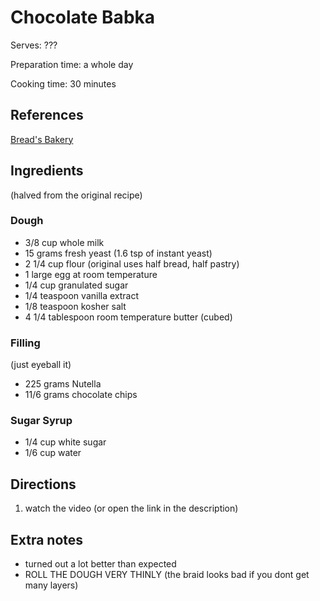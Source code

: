 # Chocolate Babka

Serves:
???

Preparation time:
a whole day

Cooking time:
30 minutes

## References

[Bread's Bakery](https://www.youtube.com/watch?v=HmqHq2Nn7Hs)

## Ingredients

(halved from the original recipe)

### Dough
- 3/8 cup whole milk
- 15 grams fresh yeast (1.6 tsp of instant yeast)
- 2 1/4 cup flour (original uses half bread, half pastry)
- 1 large egg at room temperature
- 1/4 cup granulated sugar
- 1/4 teaspoon vanilla extract
- 1/8 teaspoon kosher salt
- 4 1/4 tablespoon room temperature butter (cubed)

### Filling
(just eyeball it)
- 225 grams Nutella
- 11/6 grams chocolate chips

### Sugar Syrup
- 1/4 cup white sugar
- 1/6 cup water

## Directions

1. watch the video (or open the link in the description)

## Extra notes
- turned out a lot better than expected
- ROLL THE DOUGH VERY THINLY (the braid looks bad if you dont get many layers)
